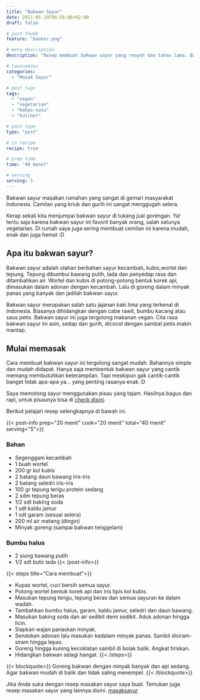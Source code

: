 ```yaml
---
title: "Bakwan Sayur"
date: 2021-05-10T08:58:06+02:00
draft: false

# post thumb
feature: "banner.png"

# meta description
description: "Resep membuat bakwan sayur yang renyah dan tahan lama. Bakwan sayur merupakan salah satu masakan rumahan yang menggugah selera."

# taxonomies
categories:
  - "Masak Sayur"

# post tags
tags:
  - "vegan"
  - "vegetarian"
  - "bebas-susu"
  - "kuliner"

# post type
type: "post"

# is recipe
recipe: true

# prep time
time: "40 menit"

# serving
serving: 5
---
```

Bakwan sayur masakan rumahan yang sangat di gemari masyarakat Indonesia. Camilan yang kriuk dan gurih ini sangat menggugah selera.

Kerap sekali kita menjumpai bakwan sayur di tukang jual gorengan. Ya! tentu saja karena bakwan sayur ini favorit banyak orang, salah satunya vegetarian. Di rumah saya juga sering membuat cemilan ini karena mudah, enak dan juga hemat :D

## Apa itu bakwan sayur?

Bakwan sayur adalah olahan berbahan sayur kecambah, kubis,wortel dan tepung. Tepung dibumbui bawang putih, lada dan penyedap rasa dan ditambahkan air. Wortel dan kubis di potong-potong bentuk korek api, dimasukan dalam adonan dengan kecambah. Lalu di goreng dalam minyak panas yang banyak dan jadilah bakwan sayur.

Bakwan sayur merupakan salah satu jajanan kaki lima yang terkenal di Indonesia. Biasanya dihidangkan dengan cabe rawit, bumbu kacang atau saus petis. Bakwan sayur ini juga tergolong makanan vegan. Cita rasa bakwan sayur ini asin, sedap dan gurih, dicocol dengan sambal petis makin mantap.

## Mulai memasak

Cara membuat bakwan sayur ini tergolong sangat mudah. Bahannya simple dan mudah didapat. Hanya saja membentuk bakwan sayur yang cantik memang membutuhkan keterampilan. Tapi meskipun gak cantik-cantik banget tidak apa-apa ya... yang penting rasanya enak :D

Saya memotong sayur menggunakan pisau yang tajam. Hasilnya bagus dan rapi, untuk pisaunya bisa di [check disini](https://s.click.aliexpress.com/e/_ADVYjp).

Berikut pelajari resep selengkapnya di bawah ini.

{{< post-info prep="20 menit" cook="20 menit" total="40 menit" serving="5">}}

### Bahan

-   Segenggam kecambah
-   1 buah wortel
-   200 gr kol kubis
-   2 batang daun bawang iris-iris
-   2 batang seledri iris-iris
-   100 gr tepung terigu protein sedang
-   2 sdm tepung beras
-   1/2 sdt baking soda
-   1 sdt kaldu jamur
-   1 sdt garam (sesuai selera)
-   200 ml air matang (dingin)
-   Minyak goreng (sampai bakwan tenggelam)

### Bumbu halus

-   2 siung bawang putih
-   1/2 sdt butir lada
{{< /post-info>}}

{{< steps title="Cara membuat">}}
-   Kupas wortel, cuci bersih semua sayur.
-   Potong wortel bentuk korek api dan iris tipis kol kubis.
-   Masukan tepung terigu, tepung beras dan semua sayuran ke dalam wadah.
-   Tambahkan bumbu halus, garam, kaldu jamur, seledri dan daun bawang.
-   Masukan baking soda dan air sedikit demi sedikit. Aduk adonan hingga licin.
-   Siapkan wajan panaskan minyak.
-   Sendokan adonan lalu masukan kedalam minyak panas. Sambil disiram-siram hingga lepas.
-   Goreng hingga kuning kecoklatan sambil di bolak balik. Angkat tiriskan.
-   Hidangkan bakwan selagi hangat.
{{< /steps>}}

{{< blockquote>}}
Goreng bakwan dengan minyak banyak dan api sedang. Agar bakwan mudah di balik dan tidak saling menempel.
{{< /blockquote>}}

Jika Anda suka dengan resep masakan sayur saya buat. Temukan juga resep masakan sayur yang lainnya disini. [masaksayur](/categories/masak-sayur/)

